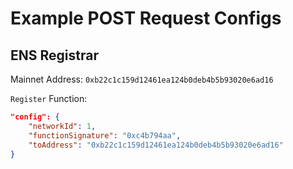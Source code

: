 # Example POST Request Configs

## ENS Registrar
Mainnet Address: `0xb22c1c159d12461ea124b0deb4b5b93020e6ad16`

`Register` Function:
```json
"config": {
    "networkId": 1,
    "functionSignature": "0xc4b794aa",
    "toAddress": "0xb22c1c159d12461ea124b0deb4b5b93020e6ad16"
}
```

